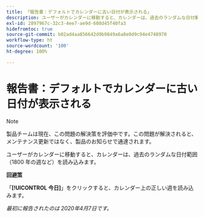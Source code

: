```yaml
---
title: 「報告書：デフォルトでカレンダーに古い日付が表示される」
description: ユーザーがカレンダーに移動すると、カレンダーは、過去のランダムな日付範囲（1800 年の週など）を読み込みます。
exl-id: 2897967c-32c3-4ee7-ae9d-608d45f40fa3
hidefromtoc: true
source-git-commit: b02ad4aa856642d9b9849a6a8e0d9c94e4748970
workflow-type: ht
source-wordcount: '100'
ht-degree: 100%

---
```


# 報告書：デフォルトでカレンダーに古い日付が表示される

>[!NOTE]
>
>製品チームは現在、この問題の解決策を評価中です。この問題が解決されると、メンテナンス更新ではなく、製品のお知らせで通達されます。

ユーザーがカレンダーに移動すると、カレンダーは、過去のランダムな日付範囲（1800 年の週など）を読み込みます。

**回避策**

「**[!UICONTROL 今日]**」をクリックすると、カレンダー上の正しい週を読み込みます。


_最初に報告されたのは 2020年4月7日です。_
